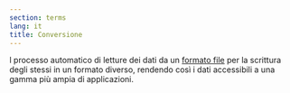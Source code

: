 ```yaml
---
section: terms
lang: it
title: Conversione
---
```


l processo automatico di letture dei dati da un [formato file](/glossary/en/terms/file-format/) per la scrittura degli stessi in un formato diverso, rendendo così i dati accessibili a una gamma più ampia di applicazioni.
